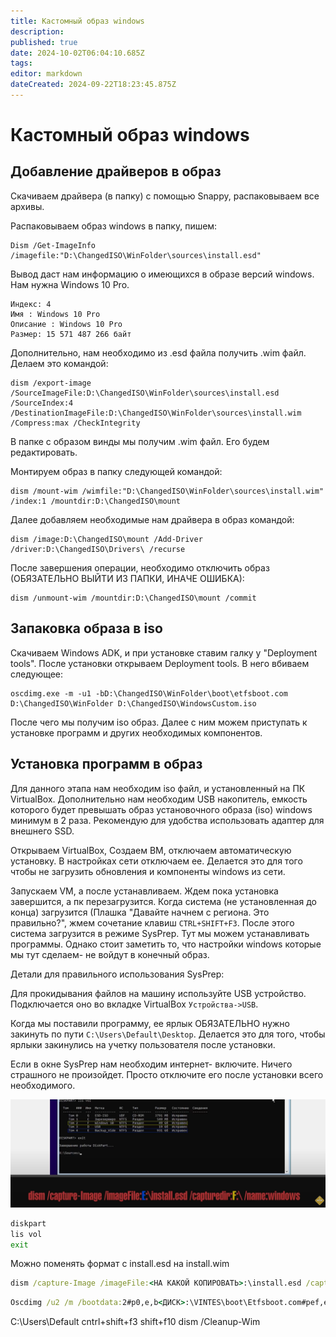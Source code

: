 ```yaml
---
title: Кастомный образ windows
description: 
published: true
date: 2024-10-02T06:04:10.685Z
tags: 
editor: markdown
dateCreated: 2024-09-22T18:23:45.875Z
---
```


# Кастомный образ windows
## Добавление драйверов в образ

Скачиваем драйвера (в папку) с помощью Snappy, распаковываем все архивы.

Распаковываем образ windows в папку, пишем:
```
Dism /Get-ImageInfo /imagefile:"D:\ChangedISO\WinFolder\sources\install.esd"
```

Вывод даст нам информацию о имеющихся в образе версий windows. Нам нужна Windows 10 Pro.

```
Индекс: 4
Имя : Windows 10 Pro
Описание : Windows 10 Pro
Размер: 15 571 487 266 байт
```

Дополнительно, нам необходимо из .esd файла получить .wim файл. Делаем это командой:

```
dism /export-image /SourceImageFile:D:\ChangedISO\WinFolder\sources\install.esd /SourceIndex:4 /DestinationImageFile:D:\ChangedISO\WinFolder\sources\install.wim /Compress:max /CheckIntegrity
```

В папке с образом винды мы получим .wim файл. Его будем редактировать.

Монтируем образ в папку следующей командой:

```
dism /mount-wim /wimfile:"D:\ChangedISO\WinFolder\sources\install.wim" /index:1 /mountdir:D:\ChangedISO\mount
```

Далее добавляем необходимые нам драйвера в образ командой:

```
dism /image:D:\ChangedISO\mount /Add-Driver /driver:D:\ChangedISO\Drivers\ /recurse
```

После завершения операции, необходимо отключить образ (ОБЯЗАТЕЛЬНО ВЫЙТИ ИЗ ПАПКИ, ИНАЧЕ ОШИБКА):
```
dism /unmount-wim /mountdir:D:\ChangedISO\mount /commit
```

## Запаковка образа в iso

Скачиваем Windows ADK, и при установке ставим галку у "Deployment tools". После установки открываем Deployment tools. В него вбиваем следующее:

```
oscdimg.exe -m -u1 -bD:\ChangedISO\WinFolder\boot\etfsboot.com D:\ChangedISO\WinFolder D:\ChangedISO\WindowsCustom.iso
```
После чего мы получим iso образ. Далее с ним можем приступать к установке программ и других необходимых компонентов.

## Установка программ в образ

Для данного этапа нам необходим iso файл, и установленный на ПК VirtualBox. Дополнительно нам необходим USB накопитель, емкость которого будет превышать образ установочного образа (iso) windows минимум в 2 раза. Рекомендую для удобства использовать адаптер для внешнего SSD.

Открываем VirtualBox, Создаем ВМ, отключаем автоматическую установку. В настройках сети отключаем ее. Делается это для того чтобы не загрузить обновления и компоненты windows из сети.

Запускаем VM, а после устанавливаем. Ждем пока установка завершится, а пк перезагрузится. Когда система (не установленная до конца) загрузится (Плашка "Давайте начнем с региона. Это правильно?", жмем сочетание клавиш ```CTRL+SHIFT+F3```. После этого система загрузится в режиме SysPrep. Тут мы можем устанавливать программы. Однако стоит заметить то, что настройки windows которые мы тут сделаем- не войдут в конечный образ.

Детали для правильного использования SysPrep:

Для прокидывания файлов на машину используйте USB устройство. Подключается оно во вкладке VirtualBox ```Устройства->USB```.

Когда мы поставили программу, ее ярлык ОБЯЗАТЕЛЬНО нужно закинуть по пути ```C:\Users\Default\Desktop```. Делается это для того, чтобы ярлыки закинулись на учетку пользователя после установки.

Если в окне SysPrep нам необходим интернет- включите. Ничего страшного не произойдет. Просто отключите его после установки всего необходимого.











![windowscustom.png](/windowscustom.png)

```cmd
diskpart
lis vol
exit
```

Можно поменять формат с install.esd на install.wim
```cmd
dism /capture-Image /imageFile:<НА КАКОЙ КОПИРОВАТЬ>:\install.esd /capturedir:<ДИСК С ВИНДОЙ>:\ /name:windows
```

```cmd
Oscdimg /u2 /m /bootdata:2#p0,e,b<ДИСК>:\VINTES\boot\Etfsboot.com#pef,e,b<ДИСК>:\VINTES\efi\microsoft\boot\Efisys.bin <ДИСК>:\VINTES <ДИСК>:\WindowsCustom.iso
```

C:\Users\Default
cntrl+shift+f3
shift+f10
dism /Cleanup-Wim